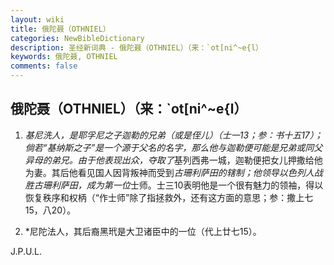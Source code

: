 ```yaml
---
layout: wiki
title: 俄陀聂（OTHNIEL）
categories: NewBibleDictionary
description: 圣经新词典 - 俄陀聂（OTHNIEL）（来：`ot[ni^~e{l）
keywords: 俄陀聂, OTHNIEL
comments: false
---
```


## 俄陀聂（OTHNIEL）（来：`ot[ni^~e{l）

1. *基尼洗人，是耶孚尼之子迦勒的兄弟（或是侄儿）（士一13；参：书十五17）；倘若“基纳斯之子”是一个源于父名的名字，那么他与迦勒便可能是兄弟或同父异母的弟兄。由于他表现出众，夺取了*基列西弗一城，迦勒便把女儿押撒给他为妻。其后他看见国人因背叛神而受到*古珊利萨田的辖制；他领导以色列人战胜古珊利萨田，成为第一位*士师。士三10表明他是一个很有魅力的领袖，得以恢复秩序和权柄（“作士师”除了指拯救外，还有这方面的意思；参：撒上七15，八20）。

2. *尼陀法人，其后裔黑玳是大卫诸臣中的一位（代上廿七15）。

J.P.U.L.










